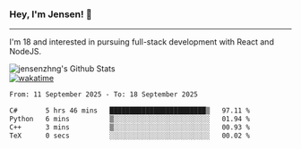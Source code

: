 ### Hey, I'm Jensen! 👋

---

I'm 18 and interested in pursuing full-stack development with React and NodeJS.

![jensenzhng's Github Stats](https://github-readme-stats.vercel.app/api?username=jensenzhng&theme=dark&show_icons=true&count_private=true)
<br />
[![wakatime](https://wakatime.com/badge/user/cbfc263d-3611-4e36-8278-8fad45fe3f62.svg)](https://wakatime.com/@cbfc263d-3611-4e36-8278-8fad45fe3f62)

<!--START_SECTION:waka-->

```txt
From: 11 September 2025 - To: 18 September 2025

C#       5 hrs 46 mins   ████████████████████████▒   97.11 %
Python   6 mins          ▒░░░░░░░░░░░░░░░░░░░░░░░░   01.94 %
C++      3 mins          ▒░░░░░░░░░░░░░░░░░░░░░░░░   00.93 %
TeX      0 secs          ░░░░░░░░░░░░░░░░░░░░░░░░░   00.02 %
```

<!--END_SECTION:waka-->
